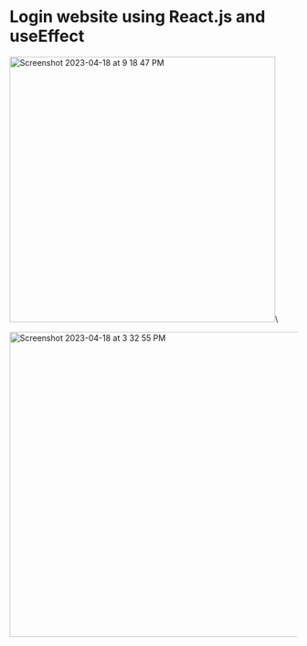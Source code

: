 # Login website using React.js and useEffect

<img width="465" alt="Screenshot 2023-04-18 at 9 18 47 PM" src="https://user-images.githubusercontent.com/83136741/232941901-eede4667-39e6-404f-8995-b248b1cb28b0.png">\


<img width="534" alt="Screenshot 2023-04-18 at 3 32 55 PM" src="https://user-images.githubusercontent.com/83136741/232941924-2c8bedb5-50f9-42bb-973e-ba16f9462968.png">
